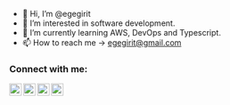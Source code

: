 - 👋 Hi, I’m @egegirit
- 👀 I’m interested in software development.
- 🌱 I’m currently learning AWS, DevOps and Typescript.
- 📫 How to reach me -> egegirit@gmail.com

### Connect with me:
[<img align="left" alt="ege | Facebook" width="22px" src="https://cdn.jsdelivr.net/npm/simple-icons@v3/icons/facebook.svg" />][facebook]
[<img align="left" alt="ege | Instagram" width="22px" src="https://cdn.jsdelivr.net/npm/simple-icons@v3/icons/instagram.svg" />][instagram]
[<img align="left" alt="ege | YouTube" width="22px" src="https://cdn.jsdelivr.net/npm/simple-icons@v3/icons/youtube.svg" />][youtube]
[<img align="left" alt="ege | LinkedIn" width="22px" src="https://cdn.jsdelivr.net/npm/simple-icons@v3/icons/linkedin.svg" />][linkedin]

[facebook]: https://www.facebook.com/ege.girit/
[youtube]: https://www.youtube.com/channel/UCXAg_x6lJLqfsZQ31R4DmDA
[instagram]: https://www.instagram.com/giritege/
[linkedin]: https://www.linkedin.com/in/ege-girit/

<!---
egegirit/egegirit is a ✨ special ✨ repository because its `README.md` (this file) appears on your GitHub profile.
You can click the Preview link to take a look at your changes.
--->

